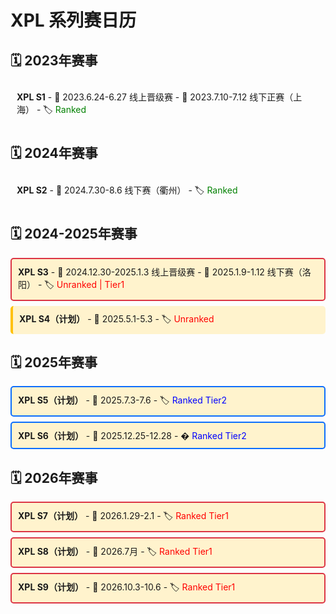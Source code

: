 # XPL 系列赛日历

<style>
.event-box { padding: 10px; margin: 8px 0; border-radius: 5px; }
.planned { background-color: #fff3cd; border-left: 4px solid #ffc107; }
.tier1 { border: 2px solid #dc3545; }
.tier2 { border: 2px solid #0d6efd; }
</style>

## 🗓️ 2023年赛事
<div class="event-box">
  <strong>XPL S1</strong>  
  - 📅 2023.6.24-6.27 线上晋级赛  
  - 📅 2023.7.10-7.12 线下正赛（上海）  
  - 🏷️ <span style="color:green">Ranked</span>
</div>

## 🗓️ 2024年赛事
<div class="event-box">
  <strong>XPL S2</strong>  
  - 📅 2024.7.30-8.6 线下赛（衢州）  
  - 🏷️ <span style="color:green">Ranked</span>
</div>

## 🗓️ 2024-2025年赛事
<div class="event-box planned tier1">
  <strong>XPL S3</strong>  
  - 📅 2024.12.30-2025.1.3 线上晋级赛  
  - 📅 2025.1.9-1.12 线下赛（洛阳）  
  - 🏷️ <span style="color:red">Unranked | Tier1</span>
</div>

<div class="event-box planned">
  <strong>XPL S4（计划）</strong>  
  - 📅 2025.5.1-5.3  
  - 🏷️ <span style="color:red">Unranked</span>
</div>

## 🗓️ 2025年赛事
<div class="event-box planned tier2">
  <strong>XPL S5（计划）</strong>  
  - 📅 2025.7.3-7.6  
  - 🏷️ <span style="color:blue">Ranked Tier2</span>
</div>

<div class="event-box planned tier2">
  <strong>XPL S6（计划）</strong>  
  - 📅 2025.12.25-12.28  
  - �️ <span style="color:blue">Ranked Tier2</span>
</div>

## 🗓️ 2026年赛事
<div class="event-box planned tier1">
  <strong>XPL S7（计划）</strong>  
  - 📅 2026.1.29-2.1  
  - 🏷️ <span style="color:red">Ranked Tier1</span>
</div>

<div class="event-box planned tier1">
  <strong>XPL S8（计划）</strong>  
  - 📅 2026.7月  
  - 🏷️ <span style="color:red">Ranked Tier1</span>
</div>

<div class="event-box planned tier1">
  <strong>XPL S9（计划）</strong>  
  - 📅 2026.10.3-10.6  
  - 🏷️ <span style="color:red">Ranked Tier1</span>
</div>
